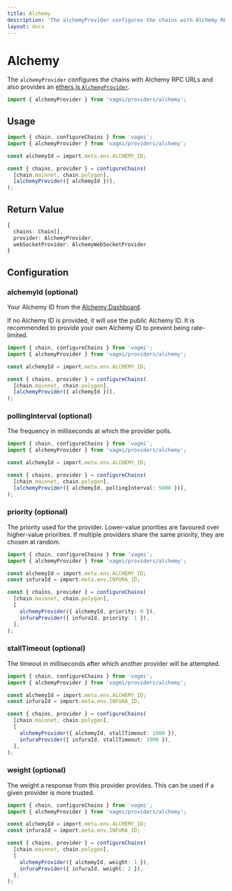 ```yaml
---
title: Alchemy
description: 'The alchemyProvider configures the chains with Alchemy RPC URLs and also provides an ethers.js AlchemyProvider.'
layout: docs
---
```


# Alchemy

The `alchemyProvider` configures the chains with Alchemy RPC URLs and also provides an [ethers.js `AlchemyProvider`](https://docs.ethers.io/v5/api/providers/api-providers/#AlchemyProvider).

```ts
import { alchemyProvider } from 'vagmi/providers/alchemy';
```

## Usage

```ts
import { chain, configureChains } from 'vagmi';
import { alchemyProvider } from 'vagmi/providers/alchemy';

const alchemyId = import.meta.env.ALCHEMY_ID;

const { chains, provider } = configureChains(
  [chain.mainnet, chain.polygon],
  [alchemyProvider({ alchemyId })],
);
```

## Return Value

```ts
{
  chains: Chain[],
  provider: AlchemyProvider,
  webSocketProvider: AlchemyWebSocketProvider
}
```

## Configuration

### alchemyId (optional)

Your Alchemy ID from the [Alchemy Dashboard](https://dashboard.alchemyapi.io/).

If no Alchemy ID is provided, it will use the public Alchemy ID. It is recommended to provide your own Alchemy ID to prevent being rate-limited.

```ts {8}
import { chain, configureChains } from 'vagmi';
import { alchemyProvider } from 'vagmi/providers/alchemy';

const alchemyId = import.meta.env.ALCHEMY_ID;

const { chains, provider } = configureChains(
  [chain.mainnet, chain.polygon],
  [alchemyProvider({ alchemyId })],
);
```

### pollingInterval (optional)

The frequency in milliseconds at which the provider polls.

```ts
import { chain, configureChains } from 'vagmi';
import { alchemyProvider } from 'vagmi/providers/alchemy';

const alchemyId = import.meta.env.ALCHEMY_ID;

const { chains, provider } = configureChains(
  [chain.mainnet, chain.polygon],
  [alchemyProvider({ alchemyId, pollingInterval: 5000 })],
);
```

### priority (optional)

The priority used for the provider. Lower-value priorities are favoured over higher-value priorities. If multiple providers share the same priority, they are chosen at random.

```ts
import { chain, configureChains } from 'vagmi';
import { alchemyProvider } from 'vagmi/providers/alchemy';

const alchemyId = import.meta.env.ALCHEMY_ID;
const infuraId = import.meta.env.INFURA_ID;

const { chains, provider } = configureChains(
  [chain.mainnet, chain.polygon],
  [
    alchemyProvider({ alchemyId, priority: 0 }),
    infuraProvider({ infuraId, priority: 1 }),
  ],
);
```

### stallTimeout (optional)

The timeout in milliseconds after which another provider will be attempted.

```ts
import { chain, configureChains } from 'vagmi';
import { alchemyProvider } from 'vagmi/providers/alchemy';

const alchemyId = import.meta.env.ALCHEMY_ID;
const infuraId = import.meta.env.INFURA_ID;

const { chains, provider } = configureChains(
  [chain.mainnet, chain.polygon],
  [
    alchemyProvider({ alchemyId, stallTimeout: 1000 }),
    infuraProvider({ infuraId, stallTimeout: 1000 }),
  ],
);
```

### weight (optional)

The weight a response from this provider provides. This can be used if a given provider is more trusted.

```ts
import { chain, configureChains } from 'vagmi';
import { alchemyProvider } from 'vagmi/providers/alchemy';

const alchemyId = import.meta.env.ALCHEMY_ID;
const infuraId = import.meta.env.INFURA_ID;

const { chains, provider } = configureChains(
  [chain.mainnet, chain.polygon],
  [
    alchemyProvider({ alchemyId, weight: 1 }),
    infuraProvider({ infuraId, weight: 2 }),
  ],
);
```

